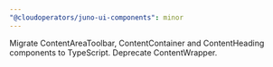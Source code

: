 ```yaml
---
"@cloudoperators/juno-ui-components": minor
---
```


Migrate ContentAreaToolbar, ContentContainer and ContentHeading components to TypeScript.
Deprecate ContentWrapper.
